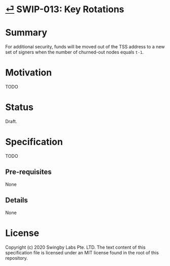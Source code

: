 # [⏎](./readme.md) SWIP-013: Key Rotations

# Summary

For additional security, funds will be moved out of the TSS address to a new set of signers when the number of churned-out nodes equals `t-1`.

# Motivation

TODO

# Status

Draft.

# Specification

TODO

## Pre-requisites

None

## Details

None

# License

Copyright (c) 2020 Swingby Labs Pte. LTD. The text content of this specification file is licensed under an MIT license found in the root of this repository.
